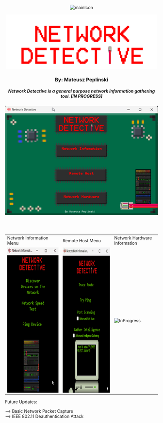 

<p align="center">
  <img width="75" src="resources/Network-Detective-icon.ico" alt="mainIcon">
</p>

<p align="center"><img width="500" src="resources/mainMenu/mainMenuTitle.png" alt="mainTitle"> 

<h3 align="center">By: Mateusz Peplinski</h3>


<h5 align="center"> Network Detective is a general purpose network information gathering tool. [IN PROGRESS]</h5>
<p align="center">
  <img src="READMEimg/Capture.PNG" alt="mainMenu">
 </p>
</br>
 </br>
  <table>
  <tr>
    <td>Network Information Menu</td>
     <td>Remote Host Menu</td>
     <td>Network Hardware Information</td>
  </tr>
  <tr>
    <td><img src="READMEimg/NetworkInformation.gif" width=270 height=480></td>
    <td><img src="READMEimg/remoteHost.gif" width=270 height=480></td>
    <td><img src="TEXT" width=270 height=480 alt="InProgress"></td>
  </tr>
 </table>
Future Updates:

--> Basic Network Packet Capture  
--> IEEE 802.11 Deauthentication Attack
